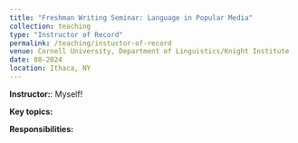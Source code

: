 ```yaml
---
title: "Freshman Writing Seminar: Language in Popular Media"
collection: teaching
type: "Instructor of Record"
permalink: /teaching/instuctor-of-record
venue: Cornell University, Department of Linguistics/Knight Institute
date: 08-2024
location: Ithaca, NY
---
```


<b>Instructor:</b>: Myself! 

<b>Key topics:</b>

<b>Responsibilities:</b> 
